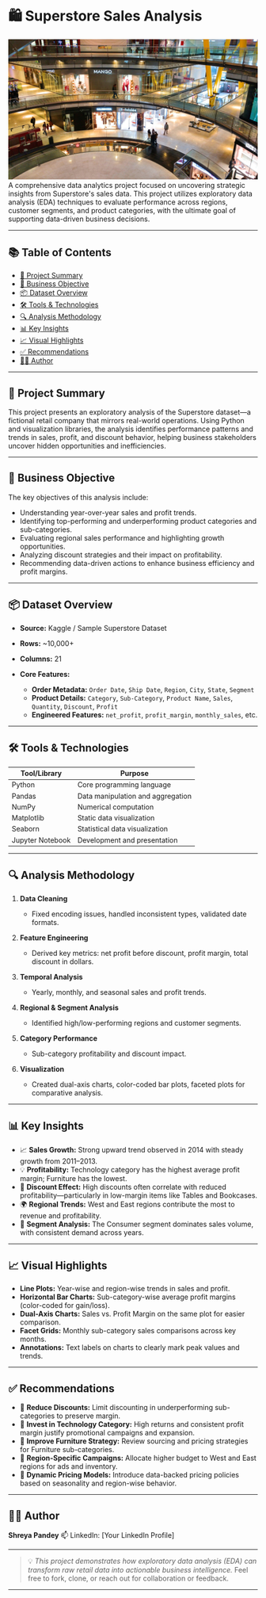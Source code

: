 # 🛍️ Superstore Sales Analysis
![Superstore_wallpaper](Dataset/store_wallpaper.jpg)
A comprehensive data analytics project focused on uncovering strategic insights from Superstore's sales data. This project utilizes exploratory data analysis (EDA) techniques to evaluate performance across regions, customer segments, and product categories, with the ultimate goal of supporting data-driven business decisions.

---

## 📚 Table of Contents

* [📌 Project Summary](#-project-summary)
* [🎯 Business Objective](#-business-objective)
* [📦 Dataset Overview](#-dataset-overview)
* [🛠️ Tools & Technologies](#-tools--technologies)
* [🔍 Analysis Methodology](#-analysis-methodology)
* [📊 Key Insights](#-key-insights)
* [📈 Visual Highlights](#-visual-highlights)
* [✅ Recommendations](#-recommendations)
* [👨‍💻 Author](#-author)

---

## 📌 Project Summary

This project presents an exploratory analysis of the Superstore dataset—a fictional retail company that mirrors real-world operations. Using Python and visualization libraries, the analysis identifies performance patterns and trends in sales, profit, and discount behavior, helping business stakeholders uncover hidden opportunities and inefficiencies.

---

## 🎯 Business Objective

The key objectives of this analysis include:

* Understanding year-over-year sales and profit trends.
* Identifying top-performing and underperforming product categories and sub-categories.
* Evaluating regional sales performance and highlighting growth opportunities.
* Analyzing discount strategies and their impact on profitability.
* Recommending data-driven actions to enhance business efficiency and profit margins.

---

## 📦 Dataset Overview

* **Source:** Kaggle / Sample Superstore Dataset
* **Rows:** \~10,000+
* **Columns:** 21
* **Core Features:**

  * **Order Metadata:** `Order Date`, `Ship Date`, `Region`, `City`, `State`, `Segment`
  * **Product Details:** `Category`, `Sub-Category`, `Product Name`, `Sales`, `Quantity`, `Discount`, `Profit`
  * **Engineered Features:** `net_profit`, `profit_margin`, `monthly_sales`, etc.

---

## 🛠️ Tools & Technologies

| Tool/Library     | Purpose                           |
| ---------------- | --------------------------------- |
| Python           | Core programming language         |
| Pandas           | Data manipulation and aggregation |
| NumPy            | Numerical computation             |
| Matplotlib       | Static data visualization         |
| Seaborn          | Statistical data visualization    |
| Jupyter Notebook | Development and presentation      |

---

## 🔍 Analysis Methodology

1. **Data Cleaning**

   * Fixed encoding issues, handled inconsistent types, validated date formats.
2. **Feature Engineering**

   * Derived key metrics: net profit before discount, profit margin, total discount in dollars.
3. **Temporal Analysis**

   * Yearly, monthly, and seasonal sales and profit trends.
4. **Regional & Segment Analysis**

   * Identified high/low-performing regions and customer segments.
5. **Category Performance**

   * Sub-category profitability and discount impact.
6. **Visualization**

   * Created dual-axis charts, color-coded bar plots, faceted plots for comparative analysis.

---

## 📊 Key Insights

* 📈 **Sales Growth:** Strong upward trend observed in 2014 with steady growth from 2011–2013.
* 💡 **Profitability:** Technology category has the highest average profit margin; Furniture has the lowest.
* 🔻 **Discount Effect:** High discounts often correlate with reduced profitability—particularly in low-margin items like Tables and Bookcases.
* 🌍 **Regional Trends:** West and East regions contribute the most to revenue and profitability.
* 👥 **Segment Analysis:** The Consumer segment dominates sales volume, with consistent demand across years.

---

## 📈 Visual Highlights

* **Line Plots:** Year-wise and region-wise trends in sales and profit.
* **Horizontal Bar Charts:** Sub-category-wise average profit margins (color-coded for gain/loss).
* **Dual-Axis Charts:** Sales vs. Profit Margin on the same plot for easier comparison.
* **Facet Grids:** Monthly sub-category sales comparisons across key months.
* **Annotations:** Text labels on charts to clearly mark peak values and trends.

---

## ✅ Recommendations

* 🔹 **Reduce Discounts:** Limit discounting in underperforming sub-categories to preserve margin.
* 🔹 **Invest in Technology Category:** High returns and consistent profit margin justify promotional campaigns and expansion.
* 🔹 **Improve Furniture Strategy:** Review sourcing and pricing strategies for Furniture sub-categories.
* 🔹 **Region-Specific Campaigns:** Allocate higher budget to West and East regions for ads and inventory.
* 🔹 **Dynamic Pricing Models:** Introduce data-backed pricing policies based on seasonality and region-wise behavior.

---

## 👨‍💻 Author

**Shreya Pandey**
📫 LinkedIn: \[Your LinkedIn Profile]

---

> 💡 *This project demonstrates how exploratory data analysis (EDA) can transform raw retail data into actionable business intelligence.*
> Feel free to fork, clone, or reach out for collaboration or feedback.

---
